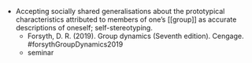 - Accepting socially shared generalisations about the prototypical characteristics attributed to members of one’s [[group]] as accurate descriptions of oneself; self-stereotyping.
	- Forsyth, D. R. (2019). Group dynamics (Seventh edition). Cengage. #forsythGroupDynamics2019
	- seminar